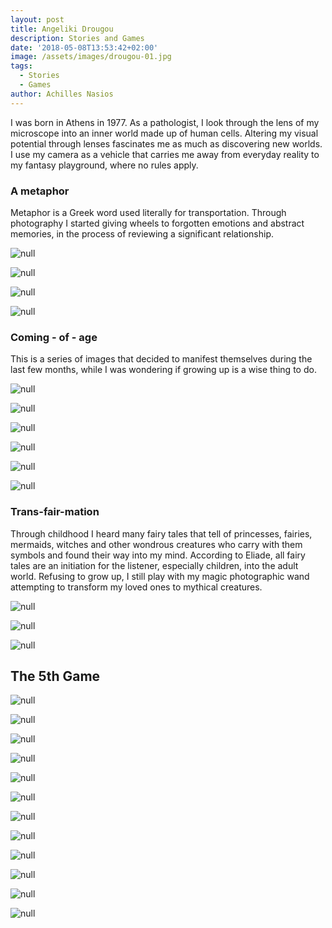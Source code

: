 ```yaml
---
layout: post
title: Angeliki Drougou
description: Stories and Games
date: '2018-05-08T13:53:42+02:00'
image: /assets/images/drougou-01.jpg
tags:
  - Stories
  - Games
author: Achilles Nasios
---
```

I was born in Athens in 1977. As a pathologist, I look through the lens of my microscope into an inner world made up of human cells. Altering my visual potential through lenses fascinates me as much as discovering new worlds.  I use my camera as a vehicle that carries me away from everyday reality to my fantasy playground, where no rules apply.

### A metaphor

Metaphor is a Greek word used literally for transportation. Through photography I started giving wheels to forgotten emotions and abstract memories, in the process of reviewing a significant relationship. 

![null](/assets/images/drougou-01.jpg)

![null](/assets/images/drougou-02.jpg)

![null](/assets/images/drougou-03.jpg)

![null](/assets/images/drougou2-present.jpg#full)

### Coming - of - age

This is a series of images that decided to manifest themselves during the last few months, while I was wondering if growing up is a wise thing to do.

![null](/assets/images/drougou2.1.jpg)

![null](/assets/images/drougou2.2.jpg)

![null](/assets/images/drougou2.3.jpg)

![null](/assets/images/drougou2.4.jpg)

![null](/assets/images/drougou2.5.jpg)

![null](/assets/images/drougou-present-s3.jpg#full)

### Trans-fair-mation

Through childhood I heard many fairy tales that tell of princesses, fairies, mermaids, witches and other wondrous creatures who carry with them symbols and found their way into my mind. According to Eliade, all fairy tales are an initiation for the listener, especially children, into the adult world. Refusing to grow up, I still play with my magic photographic wand attempting to transform my loved ones to mythical creatures.

![null](/assets/images/α.jpg)

![null](/assets/images/β.jpg)

![null](/assets/images/γ1.jpg)

## The 5th Game

![null](/assets/images/drougou00.jpg#full)

![null](/assets/images/drougou01.jpg)

![null](/assets/images/drougou02.jpg)

![null](/assets/images/drougou03.jpg)

![null](/assets/images/drougou04.jpg)

![null](/assets/images/drougou05.jpg)

![null](/assets/images/drougou06.jpg)

![null](/assets/images/drougou07.jpg)

![null](/assets/images/drougou08.jpg)

![null](/assets/images/drougou09.jpg)

![null](/assets/images/drougou10.jpg)

![null](/assets/images/drougou11.jpg)
